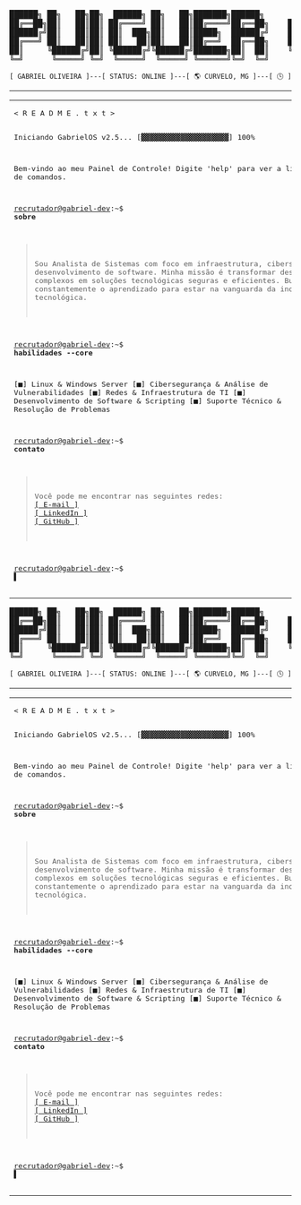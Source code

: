 <div align="center">

<pre>
██████╗ ██╗   ██╗██╗  ██████╗ ██╗   ██╗███████╗██████╗      ██████╗ ███████╗████████╗
██╔══██╗██║   ██║██║ ██╔════╝ ██║   ██║██╔════╝██╔══██╗    ██╔═══██╗██╔════╝╚══██╔══╝
██████╔╝██║   ██║██║ ██║  ███╗██║   ██║█████╗  ██████╔╝    ██║   ██║███████╗   ██║   
██╔═══╝ ██║   ██║██║ ██║   ██║██║   ██║██╔══╝  ██╔══██╗    ██║   ██║╚════██║   ██║   
██║     ╚██████╔╝██║ ╚██████╔╝╚██████╔╝███████╗██║  ██║    ╚██████╔╝███████║   ██║   
╚═╝      ╚═════╝ ╚═╝  ╚═════╝  ╚═════╝ ╚══════╝╚═╝  ╚═╝     ╚═════╝ ╚══════╝   ╚═╝   
</pre>

<p align="center">
  <code>[ GABRIEL OLIVEIRA ]---[ STATUS: ONLINE ]---[ 🌎 CURVELO, MG ]---[ 🕓 ]</code>
</p>

---

<table>
  <tr>
    <td valign="top" width="65%">
      <pre>
< R E A D M E . t x t >

Iniciando GabrielOS v2.5...
[▓▓▓▓▓▓▓▓▓▓▓▓▓▓▓▓▓▓▓▓] 100%

Bem-vindo ao meu Painel de Controle!
Digite 'help' para ver a lista de comandos.

<a href="https://github.com/OliveiraStrategic">recrutador@gabriel-dev</a>:~$ <b>sobre</b>

> Sou Analista de Sistemas com foco em infraestrutura,
  cibersegurança e desenvolvimento de software.
  Minha missão é transformar desafios complexos em
  soluções tecnológicas seguras e eficientes.
  Busco constantemente o aprendizado para estar na
  vanguarda da inovação tecnológica.

<a href="https://github.com/OliveiraStrategic">recrutador@gabriel-dev</a>:~$ <b>habilidades --core</b>

  [■] Linux & Windows Server
  [■] Cibersegurança & Análise de Vulnerabilidades
  [■] Redes & Infraestrutura de TI
  [■] Desenvolvimento de Software & Scripting
  [■] Suporte Técnico & Resolução de Problemas

<a href="https://github.com/OliveiraStrategic">recrutador@gabriel-dev</a>:~$ <b>contato</b>

  > Você pode me encontrar nas seguintes redes:
  > <a href="mailto:gabrieloliveira79@gmail.com">[ E-mail ]</a>
  > <a href="https://www.linkedin.com/in/SEU-USUARIO-AQUI/">[ LinkedIn ]</a>
  > <a href="https://github.com/OliveiraStrategic">[ GitHub ]</a>

<a href="https://github.com/OliveiraStrategic">recrutador@gabriel-dev</a>:~$ ▌
      </pre>
    </td>
    <td valign="top" width="35%">
      <img src="https://github-readme-stats.vercel.app/api?username=OliveiraStrategic&show_icons=true&theme=transparent&include_all_commits=true&count_private=true&hide_border=true&title_color=00ff00&icon_color=00ff00&text_color=00ff00" alt="Métricas de Desenvolvimento" />
      <br>
      <img src="https://github-readme-stats.vercel.app/api/top-langs/?username=OliveiraStrategic&layout=compact&theme=transparent&hide_border=true&title_color=00ff00&text_color=00ff00" alt="Top Linguagens" />
      <br>
      <b>// LOG DE ATIVIDADE RECENTE</b>
      </td>
  </tr>
</table>

</div><div align="center">

<pre>
██████╗ ██╗   ██╗██╗  ██████╗ ██╗   ██╗███████╗██████╗      ██████╗ ███████╗████████╗
██╔══██╗██║   ██║██║ ██╔════╝ ██║   ██║██╔════╝██╔══██╗    ██╔═══██╗██╔════╝╚══██╔══╝
██████╔╝██║   ██║██║ ██║  ███╗██║   ██║█████╗  ██████╔╝    ██║   ██║███████╗   ██║   
██╔═══╝ ██║   ██║██║ ██║   ██║██║   ██║██╔══╝  ██╔══██╗    ██║   ██║╚════██║   ██║   
██║     ╚██████╔╝██║ ╚██████╔╝╚██████╔╝███████╗██║  ██║    ╚██████╔╝███████║   ██║   
╚═╝      ╚═════╝ ╚═╝  ╚═════╝  ╚═════╝ ╚══════╝╚═╝  ╚═╝     ╚═════╝ ╚══════╝   ╚═╝   
</pre>

<p align="center">
  <code>[ GABRIEL OLIVEIRA ]---[ STATUS: ONLINE ]---[ 🌎 CURVELO, MG ]---[ 🕓 ]</code>
</p>

---

<table>
  <tr>
    <td valign="top" width="65%">
      <pre>
< R E A D M E . t x t >

Iniciando GabrielOS v2.5...
[▓▓▓▓▓▓▓▓▓▓▓▓▓▓▓▓▓▓▓▓] 100%

Bem-vindo ao meu Painel de Controle!
Digite 'help' para ver a lista de comandos.

<a href="https://github.com/OliveiraStrategic">recrutador@gabriel-dev</a>:~$ <b>sobre</b>

> Sou Analista de Sistemas com foco em infraestrutura,
  cibersegurança e desenvolvimento de software.
  Minha missão é transformar desafios complexos em
  soluções tecnológicas seguras e eficientes.
  Busco constantemente o aprendizado para estar na
  vanguarda da inovação tecnológica.

<a href="https://github.com/OliveiraStrategic">recrutador@gabriel-dev</a>:~$ <b>habilidades --core</b>

  [■] Linux & Windows Server
  [■] Cibersegurança & Análise de Vulnerabilidades
  [■] Redes & Infraestrutura de TI
  [■] Desenvolvimento de Software & Scripting
  [■] Suporte Técnico & Resolução de Problemas

<a href="https://github.com/OliveiraStrategic">recrutador@gabriel-dev</a>:~$ <b>contato</b>

  > Você pode me encontrar nas seguintes redes:
  > <a href="mailto:gabrieloliveira79@gmail.com">[ E-mail ]</a>
  > <a href="https://www.linkedin.com/in/SEU-USUARIO-AQUI/">[ LinkedIn ]</a>
  > <a href="https://github.com/OliveiraStrategic">[ GitHub ]</a>

<a href="https://github.com/OliveiraStrategic">recrutador@gabriel-dev</a>:~$ ▌
      </pre>
    </td>
    <td valign="top" width="35%">
      <img src="https://github-readme-stats.vercel.app/api?username=OliveiraStrategic&show_icons=true&theme=transparent&include_all_commits=true&count_private=true&hide_border=true&title_color=00ff00&icon_color=00ff00&text_color=00ff00" alt="Métricas de Desenvolvimento" />
      <br>
      <img src="https://github-readme-stats.vercel.app/api/top-langs/?username=OliveiraStrategic&layout=compact&theme=transparent&hide_border=true&title_color=00ff00&text_color=00ff00" alt="Top Linguagens" />
      <br>
      <b>// LOG DE ATIVIDADE RECENTE</b>
      </td>
  </tr>
</table>

</div>
